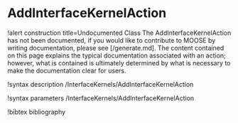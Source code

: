 <!-- MOOSE Documentation Stub: Remove this when content is added. -->

# AddInterfaceKernelAction

!alert construction title=Undocumented Class
The AddInterfaceKernelAction has not been documented, if you would like to contribute to MOOSE by writing
documentation, please see [/generate.md]. The content contained on this page explains the typical
documentation associated with an action; however, what is contained is ultimately determined by what
is necessary to make the documentation clear for users.

!syntax description /InterfaceKernels/AddInterfaceKernelAction

!syntax parameters /InterfaceKernels/AddInterfaceKernelAction

!bibtex bibliography
